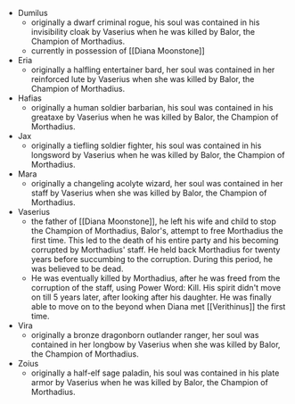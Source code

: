 
- Dumilus
	- originally a dwarf criminal rogue, his soul was contained in his invisibility cloak by Vaserius when he was killed by Balor, the Champion of Morthadius.
	- currently in possession of [[Diana Moonstone]]
- Eria
	- originally a halfling entertainer bard, her soul was contained in her reinforced lute by Vaserius when she was killed by Balor, the Champion of Morthadius.
- Hafias
	- originally a human soldier barbarian, his soul was contained in his greataxe by Vaserius when he was killed by Balor, the Champion of Morthadius.
- Jax
	- originally a tiefling soldier fighter, his soul was contained in his longsword by Vaserius when he was killed by Balor, the Champion of Morthadius.
- Mara
	- originally a changeling acolyte wizard, her soul was contained in her staff by Vaserius when she was killed by Balor, the Champion of Morthadius.
- Vaserius
	- the father of [[Diana Moonstone]], he left his wife and child to stop the Champion of Morthadius, Balor's, attempt to free Morthadius the first time. This led to the death of his entire party and his becoming corrupted by Morthadius' staff. He held back Morthadius for twenty years before succumbing to the corruption. During this period, he was believed to be dead.
	- He was eventually killed by Morthadius, after he was freed from the corruption of the staff, using Power Word: Kill. His spirit didn't move on till 5 years later, after looking after his daughter. He was finally able to move on to the beyond when Diana met [[Verithinus]] the first time.
- Vira
	- originally a bronze dragonborn outlander ranger, her soul was contained in her longbow by Vaserius when she was killed by Balor, the Champion of Morthadius.
- Zoius
	- originally a half-elf sage paladin, his soul was contained in his plate armor by Vaserius when he was killed by Balor, the Champion of Morthadius.
